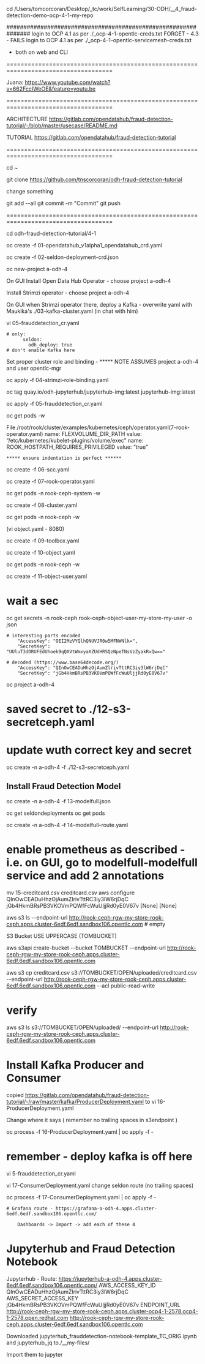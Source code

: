 cd /Users/tomcorcoran/Desktop/_tc/work/SelfLearning/30-ODH/__4_fraud-detection-demo-ocp-4-1-my-repo

############################################################### login to OCP 4.1 as per ./_ocp-4-1-opentlc-creds.txt
															   	FORGET - 4.3 - FAILS login to OCP 4.1 as per ./_ocp-4-1-opentlc-servicemesh-creds.txt
 - both on web and CLI

====================================================================================

Juana:
https://www.youtube.com/watch?v=662FccIWeOE&feature=youtu.be

====================================================================================

ARCHITECTURE
	https://gitlab.com/opendatahub/fraud-detection-tutorial/-/blob/master/usecase/README.md

TUTORIAL
	https://gitlab.com/opendatahub/fraud-detection-tutorial


====================================================================================


cd ~

git clone https://github.com/tnscorcoran/odh-fraud-detection-tutorial

change something

git add --all
git commit -m "Commit"
git push

====================================================================================


cd odh-fraud-detection-tutorial/4-1


oc create -f 01-opendatahub_v1alpha1_opendatahub_crd.yaml


oc create -f 02-seldon-deployment-crd.json

oc new-project a-odh-4



On GUI
Install Open Data Hub Operator 	- choose project a-odh-4

Install Strimzi operator  		- choose project a-odh-4

On GUI
	when Strimzi operator there, deploy a Kafka 
		- overwrite yaml with Maukika's 
		./03-kafka-cluster.yaml
		(in chat with him)

vi 05-frauddetection_cr.yaml

	# only:
		  seldon:
    		odh_deploy: true
    # don't enable Kafka here


Set proper cluster role and binding - ***** NOTE ASSUMES project a-odh-4 and user opentlc-mgr

oc apply -f 04-strimzi-role-binding.yaml


oc tag quay.io/odh-jupyterhub/jupyterhub-img:latest jupyterhub-img:latest

oc apply -f 05-frauddetection_cr.yaml

oc get pods -w


File /root/rook/cluster/examples/kubernetes/ceph/operator.yaml(7-rook-operator.yaml)
	name: FLEXVOLUME_DIR_PATH 
	value: “/etc/kubernetes/kubelet-plugins/volume/exec”
	name: ROOK_HOSTPATH_REQUIRES_PRIVILEGED 
	value: “true” 


	***** ensure indentation is perfect ******


oc create -f 06-scc.yaml

oc create -f 07-rook-operator.yaml

oc get pods -n rook-ceph-system -w

oc create -f 08-cluster.yaml

oc get pods -n rook-ceph -w


(vi object.yaml  - 8080)


oc create -f 09-toolbox.yaml

oc create -f 10-object.yaml

oc get pods -n rook-ceph -w



oc create -f 11-object-user.yaml
# wait a sec
oc get secrets -n rook-ceph rook-ceph-object-user-my-store-my-user -o json

	# interesting parts encoded
        "AccessKey": "OEI2MzVYQlhQNUVJR0w5MFNWNlk=",
        "SecretKey": "UUluT3dDRUFEdUhoek9qQXVtWmxyaXZUdHRSQzNpeTNsVzZyakRxQw=="

	# decoded (https://www.base64decode.org/)	
	  	"AccessKey": "QInOwCEADuHhzOjAumZlrivTttRC3iy3lW6rjDqC"
		"SecretKey": "jGb4HkmBRsPB3VKOVmPQWfFcWuUljjRd0yE0V67v"



oc project a-odh-4

# saved secret to  ./12-s3-secretceph.yaml
# update wuth correct key and secret

oc create -n a-odh-4 -f ./12-s3-secretceph.yaml


Install Fraud Detection Model
-----------------------------

oc create -n a-odh-4 -f 13-modelfull.json

oc get seldondeployments
oc get pods


oc create -n a-odh-4 -f 14-modelfull-route.yaml

# enable prometheus as described - i.e. on GUI, go to modelfull-modelfull service and add 2 annotations

mv 15-creditcard.csv creditcard.csv
aws configure
	QInOwCEADuHhzOjAumZlrivTttRC3iy3lW6rjDqC
	jGb4HkmBRsPB3VKOVmPQWfFcWuUljjRd0yE0V67v
	[None]
	[None]


aws s3 ls --endpoint-url http://rook-ceph-rgw-my-store-rook-ceph.apps.cluster-6edf.6edf.sandbox106.opentlc.com
	# empty

S3 Bucket
USE UPPERCASE (TOMBUCKET)


aws s3api create-bucket --bucket TOMBUCKET --endpoint-url http://rook-ceph-rgw-my-store-rook-ceph.apps.cluster-6edf.6edf.sandbox106.opentlc.com

aws s3 cp creditcard.csv s3://TOMBUCKET/OPEN/uploaded/creditcard.csv --endpoint-url http://rook-ceph-rgw-my-store-rook-ceph.apps.cluster-6edf.6edf.sandbox106.opentlc.com --acl public-read-write

# verify
aws s3 ls s3://TOMBUCKET/OPEN/uploaded/ --endpoint-url http://rook-ceph-rgw-my-store-rook-ceph.apps.cluster-6edf.6edf.sandbox106.opentlc.com


Install Kafka Producer and Consumer
===================================

copied https://gitlab.com/opendatahub/fraud-detection-tutorial/-/raw/master/kafka/ProducerDeployment.yaml
to 
vi 16-ProducerDeployment.yaml

Change where it says <insert s3endpoint> 
	( remember no trailing spaces in s3endpoint )

oc process -f 16-ProducerDeployment.yaml | oc apply -f -



# remember - deploy kafka is off here
vi 5-frauddetection_cr.yaml


vi 17-ConsumerDeployment.yaml
	change seldon route (no trailing spaces)

oc process -f 17-ConsumerDeployment.yaml | oc apply -f -



	# Grafana route - https://grafana-a-odh-4.apps.cluster-6edf.6edf.sandbox106.opentlc.com/

		Dashboards -> Import -> add each of these 4






Jupyterhub and Fraud Detection Notebook
=======================================
Jupyterhub - Route:		https://jupyterhub-a-odh-4.apps.cluster-6edf.6edf.sandbox106.opentlc.com/
AWS_ACCESS_KEY_ID		QInOwCEADuHhzOjAumZlrivTttRC3iy3lW6rjDqC
AWS_SECRET_ACCESS_KEY	jGb4HkmBRsPB3VKOVmPQWfFcWuUljjRd0yE0V67v
ENDPOINT_URL			http://rook-ceph-rgw-my-store-rook-ceph.apps.cluster-ocp4-1-2578.ocp4-1-2578.open.redhat.com
						http://rook-ceph-rgw-my-store-rook-ceph.apps.cluster-6edf.6edf.sandbox106.opentlc.com
	
	
Downloaded
jupyterhub_frauddetection-notebook-template_TC_ORIG.ipynb
and
jupyterhub_jq
to./__my-files/

Import them to jupyter
